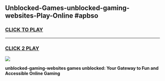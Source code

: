
## Unblocked-Games-unblocked-gaming-websites-Play-Online #apbso
<h3>
<a href="https://news.freeplayer.one?title=unblocked-gaming-websites&ref=3">CLICK TO PLAY</a></h3>
<hr>

<h3>
<a href="https://news.freeplayer.one?title=unblocked-gaming-websites&ref=3">CLICK 2 PLAY</a>
  
</h3>

<a href="https://news.freeplayer.one?title=unblocked-gaming-websites&ref=3"><img src="https://clearcache.store/games.png"></a>


**unblocked-gaming-websites games unblocked: Your Gateway to Fun and Accessible Online Gaming**
